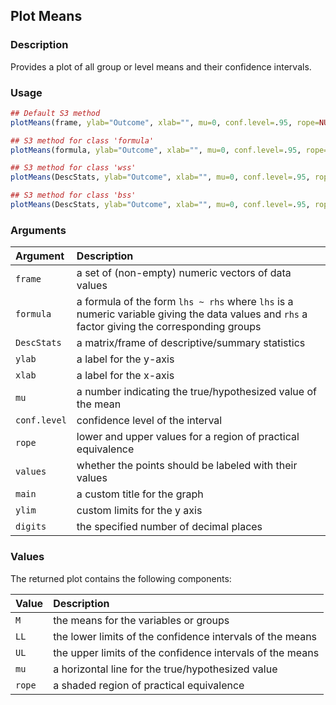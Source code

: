 ## Plot Means

### Description

Provides a plot of all group or level means and their confidence intervals.

### Usage

```r
## Default S3 method
plotMeans(frame, ylab="Outcome", xlab="", mu=0, conf.level=.95, rope=NULL, values=TRUE, main=NULL, ylim=NULL, digits=3)

## S3 method for class 'formula'
plotMeans(formula, ylab="Outcome", xlab="", mu=0, conf.level=.95, rope=NULL, values=TRUE, main=NULL, ylim=NULL, digits=3)

## S3 method for class 'wss'
plotMeans(DescStats, ylab="Outcome", xlab="", mu=0, conf.level=.95, rope=NULL, values=TRUE, main=NULL, ylim=NULL, digits=3)

## S3 method for class 'bss'
plotMeans(DescStats, ylab="Outcome", xlab="", mu=0, conf.level=.95, rope=NULL, values=TRUE, main=NULL, ylim=NULL, digits=3)
```

### Arguments

Argument | Description
:-- | :--
```frame``` | a set of (non-empty) numeric vectors of data values
```formula``` | a formula of the form `lhs ~ rhs` where `lhs` is a numeric variable giving the data values and `rhs` a factor giving the corresponding groups
```DescStats``` | a matrix/frame of descriptive/summary statistics
```ylab``` | a label for the y-axis
```xlab``` | a label for the x-axis
```mu``` | a number indicating the true/hypothesized value of the mean
```conf.level``` | confidence level of the interval
```rope``` | lower and upper values for a region of practical equivalence
```values``` | whether the points should be labeled with their values
```main``` | a custom title for the graph
```ylim``` | custom limits for the y axis
```digits``` | the specified number of decimal places

### Values

The returned plot contains the following components:

Value | Description
:-- | :--
```M``` | the means for the variables or groups
```LL``` | the lower limits of the confidence intervals of the means
```UL``` | the upper limits of the confidence intervals of the means
```mu``` | a horizontal line for the true/hypothesized value
```rope``` | a shaded region of practical equivalence
